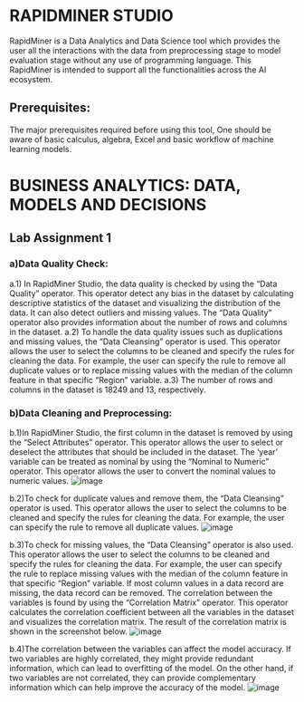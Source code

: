 # RAPIDMINER STUDIO
RapidMiner is a Data Analytics and Data Science tool which provides the user all the
interactions with the data from preprocessing stage to model evaluation stage without
any use of programming language.
This RapidMiner is intended to support all the functionalities across the AI ecosystem.

## Prerequisites:
The major prerequisites required before using this tool, One should be aware of
basic calculus, algebra, Excel and basic workflow of machine learning models.

# BUSINESS ANALYTICS: DATA, MODELS AND DECISIONS
## Lab Assignment 1

### a)Data Quality Check:
a.1) In RapidMiner Studio, the data quality is checked by using the “Data Quality” operator. This operator  detect any bias in the dataset by calculating descriptive statistics of the dataset and visualizing the distribution of the data. It can also detect outliers and missing values. The “Data Quality” operator also provides information about the number of rows and columns in the dataset. 
a.2) To handle the data quality issues such as duplications and missing values, the “Data Cleansing” operator is  used. This operator allows the user to select the columns to be cleaned and specify the rules for cleaning the data. For example, the user can specify the rule to remove all duplicate values or to replace missing values with the median of the column feature in that specific “Region” variable. 
a.3) The number of rows and columns in the dataset is 18249 and 13, respectively.
### b)Data Cleaning and Preprocessing: 
b.1)In RapidMiner Studio, the first column in the dataset is removed by using the “Select Attributes” operator. This operator allows the user to select or deselect the attributes that should be included in the dataset. The ‘year’ variable can be treated as nominal by using the “Nominal to Numeric” operator. This operator allows the user to convert the nominal values to numeric values. 
![image](https://github.com/VincentOracle/RapidMiner-Studio-RandomForest/assets/104081669/a1456d27-36f7-4562-85df-059180cf1f84)

b.2)To check for duplicate values and remove them, the “Data Cleansing” operator is used. This operator allows the user to select the columns to be cleaned and specify the rules for cleaning the data. For example, the user can specify the rule to remove all duplicate values. 
 ![image](https://github.com/VincentOracle/RapidMiner-Studio-RandomForest/assets/104081669/3f102984-bfa7-4b4b-8725-0d13c4af6525)

b.3)To check for missing values, the “Data Cleansing” operator is also used. This operator allows the user to select the columns to be cleaned and specify the rules for cleaning the data. For example, the user can specify the rule to replace missing values with the median of the column feature in that specific “Region” variable. If most column values in a data record are missing, the data record can be removed. The correlation between the variables is found by using the “Correlation Matrix” operator. This operator calculates the correlation coefficient between all the variables in the dataset and visualizes the correlation matrix. The result of the correlation matrix is shown in the screenshot below. 
![image](https://github.com/VincentOracle/RapidMiner-Studio-RandomForest/assets/104081669/cb1b433e-700a-47ff-b20b-54088f355fef)

b.4)The correlation between the variables can affect the model accuracy. If two variables are highly correlated, they might provide redundant information, which can lead to overfitting of the model. On the other hand, if two variables are not correlated, they can provide complementary information which can help improve the accuracy of the model.
![image](https://github.com/VincentOracle/RapidMiner-Studio-RandomForest/assets/104081669/6f22cf29-7374-4c23-bc69-329aec4b1d31)
